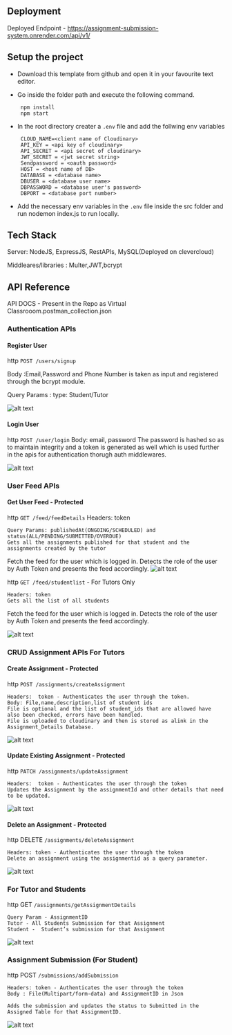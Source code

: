## Deployment

Deployed Endpoint - https://assignment-submission-system.onrender.com/api/v1/

## Setup the project

 - Download this template from github and open it in your favourite text editor.
 - Go inside the folder path and execute the following command.
    
        npm install
        npm start
    
 - In the root directory creater a `.env` file and add the follwing env variables
    
        CLOUD_NAME=<client name of Cloudinary>
        API_KEY = <api key of cloudinary>
        API_SECRET = <api secret of cloudinary>
        JWT_SECRET = <jwt secret string>
        Sendpassword = <oauth password>
        HOST = <host name of DB>
        DATABASE = <database name>
        DBUSER = <database user name>
        DBPASSWORD = <database user's password>
        DBPORT = <database port number>


- Add the necessary env variables in the `.env` file inside the src folder and run nodemon index.js to run locally.

## Tech Stack

Server: NodeJS, ExpressJS, RestAPIs, MySQL(Deployed on clevercloud)

Middleares/libraries : Multer,JWT,bcrypt

## API Reference

API DOCS - Present in the Repo as Virtual Classrooom.postman_collection.json

### Authentication APIs

#### Register User

http
  ```POST /users/signup```

  Body :Email,Password and Phone Number is taken as input and registered through the bcrypt module.

  Query Params : type: Student/Tutor

  ![alt text](image.png)

#### Login User

http
  ```POST /user/login```
  Body: email, password
  The password is hashed so as to maintain integrity and a token is generated as well which is used further in the apis for authentication thorugh auth middlewares.

  ![alt text](image-1.png)

### User Feed APIs

#### Get User Feed - Protected

http
```GET /feed/feedDetails```
    Headers: token

    Query Params: publishedAt(ONGOING/SCHEDULED) and status(ALL/PENDING/SUBMITTED/OVERDUE)
    Gets all the assignments published for that student and the assignments created by the tutor

Fetch the feed for the user which is logged in. Detects the role of the user by Auth Token and presents the feed accordingly.
![alt text](image-2.png)

http
```GET /feed/studentlist``` - For Tutors Only

    Headers: token
    Gets all the list of all students

Fetch the feed for the user which is logged in. Detects the role of the user by Auth Token and presents the feed accordingly.

![alt text](image-3.png)

### CRUD Assignment APIs For Tutors

#### Create Assignment - Protected

http
  ```POST /assignments/createAssignment```

    Headers:  token - Authenticates the user through the token.
    Body: File,name,description,list of student ids
    File is optional and the list of student_ids that are allowed have also been checked, errors have been handled. 
    File is uploaded to cloudinary and then is stored as alink in the Assignment_Details Database.

![alt text](image-4.png)

#### Update Existing Assignment - Protected

http
    ```PATCH /assignments/updateAssignment ```

    Headers:  token - Authenticates the user through the token
    Updates the Assignment by the assignmentId and other details that need to be updated.

![alt text](image-5.png)

#### Delete an Assignment  - Protected

http
    DELETE ```/assignments/deleteAssignment```

    Headers: token - Authenticates the user through the token
    Delete an assignment using the assignmentid as a query parameter.

![alt text](image-6.png)

### For Tutor and Students 
 http
    GET ```/assignments/getAssignmentDetails```

    Query Param - AssignmentID
    Tutor - All Students Submission for that Assignment
    Student -  Student’s submission for that Assignment

![alt text](image-7.png)

### Assignment Submission (For Student)
http 
    POST ```/submissions/addSubmission```

    Headers: token - Authenticates the user through the token
    Body : File(Multipart/form-data) and AssignmentID in Json

    Adds the submission and updates the status to Submitted in the Assigned Table for that AssignmentID.

![alt text](image-8.png)